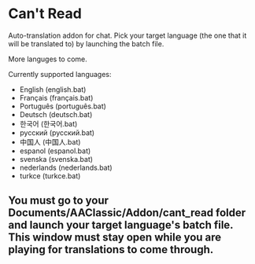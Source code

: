 # Can't Read
Auto-translation addon for chat. Pick your target language (the one that it will be translated to) by launching the batch file.

More languges to come.

Currently supported languages:
- English (english.bat)
- Français (français.bat)
- Português (português.bat)
- Deutsch (deutsch.bat)
- 한국어 (한국어.bat)
- русский (русский.bat)
- 中国人 (中国人.bat)
- espanol (espanol.bat)
- svenska (svenska.bat)
- nederlands (nederlands.bat)
- turkce (turkce.bat)
## You must go to your Documents/AAClassic/Addon/cant_read folder and launch your target language's batch file. This window must stay open while you are playing for translations to come through.
